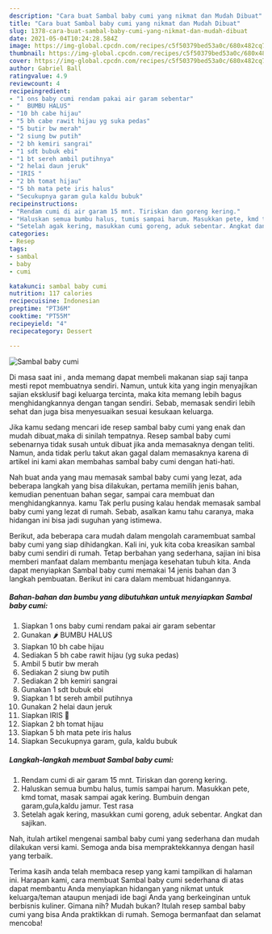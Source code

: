 ```yaml
---
description: "Cara buat Sambal baby cumi yang nikmat dan Mudah Dibuat"
title: "Cara buat Sambal baby cumi yang nikmat dan Mudah Dibuat"
slug: 1378-cara-buat-sambal-baby-cumi-yang-nikmat-dan-mudah-dibuat
date: 2021-05-04T10:24:28.584Z
image: https://img-global.cpcdn.com/recipes/c5f50379bed53a0c/680x482cq70/sambal-baby-cumi-foto-resep-utama.jpg
thumbnail: https://img-global.cpcdn.com/recipes/c5f50379bed53a0c/680x482cq70/sambal-baby-cumi-foto-resep-utama.jpg
cover: https://img-global.cpcdn.com/recipes/c5f50379bed53a0c/680x482cq70/sambal-baby-cumi-foto-resep-utama.jpg
author: Gabriel Ball
ratingvalue: 4.9
reviewcount: 4
recipeingredient:
- "1 ons baby cumi rendam pakai air garam sebentar"
- "  BUMBU HALUS"
- "10 bh cabe hijau"
- "5 bh cabe rawit hijau yg suka pedas"
- "5 butir bw merah"
- "2 siung bw putih"
- "2 bh kemiri sangrai"
- "1 sdt bubuk ebi"
- "1 bt sereh ambil putihnya"
- "2 helai daun jeruk"
- "IRIS "
- "2 bh tomat hijau"
- "5 bh mata pete iris halus"
- "Secukupnya garam gula kaldu bubuk"
recipeinstructions:
- "Rendam cumi di air garam 15 mnt. Tiriskan dan goreng kering."
- "Haluskan semua bumbu halus, tumis sampai harum. Masukkan pete, kmd tomat, masak sampai agak kering. Bumbuin dengan garam,gula,kaldu jamur. Test rasa"
- "Setelah agak kering, masukkan cumi goreng, aduk sebentar. Angkat dan sajikan."
categories:
- Resep
tags:
- sambal
- baby
- cumi

katakunci: sambal baby cumi 
nutrition: 117 calories
recipecuisine: Indonesian
preptime: "PT36M"
cooktime: "PT55M"
recipeyield: "4"
recipecategory: Dessert

---
```



![Sambal baby cumi](https://img-global.cpcdn.com/recipes/c5f50379bed53a0c/680x482cq70/sambal-baby-cumi-foto-resep-utama.jpg)

Di masa  saat ini , anda memang dapat membeli makanan siap saji tanpa mesti repot membuatnya sendiri. Namun, untuk kita yang ingin menyajikan sajian eksklusif bagi keluarga tercinta, maka kita memang lebih bagus menghidangkannya dengan tangan sendiri. Sebab, memasak sendiri lebih sehat dan juga bisa menyesuaikan sesuai kesukaan keluarga.

Jika kamu sedang mencari ide resep sambal baby cumi yang enak dan mudah dibuat,maka di sinilah tempatnya. Resep sambal baby cumi  sebenarnya tidak susah untuk dibuat jika anda memasaknya dengan teliti. Namun, anda tidak perlu takut akan gagal dalam memasaknya 
karena di artikel ini kami akan membahas sambal baby cumi dengan hati-hati.  



Nah buat anda yang mau memasak sambal baby cumi yang lezat, ada beberapa langkah yang bisa dilakukan, pertama memilih jenis bahan, kemudian penentuan bahan segar, sampai cara membuat dan menghidangkannya. kamu Tak perlu pusing kalau hendak memasak sambal baby cumi yang lezat di rumah. Sebab, asalkan kamu  tahu caranya, maka hidangan ini bisa jadi suguhan yang istimewa.

Berikut, ada beberapa cara mudah dalam mengolah caramembuat sambal baby cumi yang siap dihidangkan. Kali ini, yuk kita coba kreasikan sambal baby cumi sendiri di rumah. Tetap berbahan yang sederhana, sajian ini bisa memberi manfaat dalam membantu menjaga kesehatan tubuh kita. Anda dapat menyiapkan Sambal baby cumi memakai 14 jenis bahan dan 3 langkah pembuatan. Berikut ini cara dalam membuat hidangannya.

<!--inarticleads1-->

##### Bahan-bahan dan bumbu yang dibutuhkan untuk menyiapkan Sambal baby cumi:

1. Siapkan 1 ons baby cumi rendam pakai air garam sebentar
1. Gunakan  🌶 BUMBU HALUS
1. Siapkan 10 bh cabe hijau
1. Sediakan 5 bh cabe rawit hijau (yg suka pedas)
1. Ambil 5 butir bw merah
1. Sediakan 2 siung bw putih
1. Sediakan 2 bh kemiri sangrai
1. Gunakan 1 sdt bubuk ebi
1. Siapkan 1 bt sereh ambil putihnya
1. Gunakan 2 helai daun jeruk
1. Siapkan IRIS 🍅
1. Siapkan 2 bh tomat hijau
1. Siapkan 5 bh mata pete iris halus
1. Siapkan Secukupnya garam, gula, kaldu bubuk




<!--inarticleads2-->

##### Langkah-langkah membuat Sambal baby cumi:

1. Rendam cumi di air garam 15 mnt. Tiriskan dan goreng kering.
1. Haluskan semua bumbu halus, tumis sampai harum. Masukkan pete, kmd tomat, masak sampai agak kering. Bumbuin dengan garam,gula,kaldu jamur. Test rasa
1. Setelah agak kering, masukkan cumi goreng, aduk sebentar. Angkat dan sajikan.




Nah, itulah artikel mengenai  sambal baby cumi  yang sederhana dan mudah dilakukan versi kami. Semoga anda bisa mempraktekkannya dengan hasil yang terbaik. 

Terima kasih anda telah membaca resep yang kami tampilkan di halaman ini. Harapan kami, cara membuat  Sambal baby cumi sederhana di atas dapat membantu Anda menyiapkan hidangan yang nikmat untuk keluarga/teman ataupun menjadi ide bagi Anda yang berkeinginan untuk berbisnis kuliner. Gimana nih? Mudah bukan? Itulah resep sambal baby cumi yang bisa Anda praktikkan di rumah. Semoga bermanfaat dan selamat mencoba!

